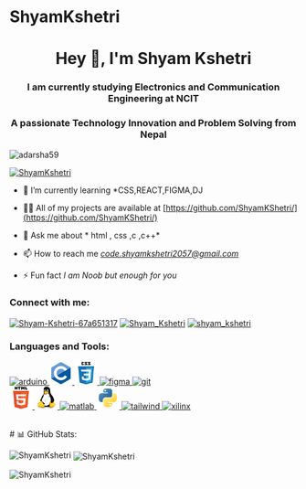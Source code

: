 # ShyamKshetri
<h1 align="center">Hey 👋, I'm Shyam Kshetri</h1>
<h3 align="center"> I am currently studying Electronics and Communication Engineering at NCIT</h3>

<h3 align="center">A passionate Technology Innovation and Problem Solving from Nepal</h3>

<p align="left"> <img src="https://komarev.com/ghpvc/?username=adarsha59&label=Profile%20views&color=0e75b6&style=flat" alt="adarsha59" /> </p>

<p align="left"> <a href="https://github.com/ryo-ma/github-profile-trophy"><img src="https://github-profile-trophy.vercel.app/?username=ShyamKhatriKshetri" alt="ShyamKshetri" /></a> </p>

- 🌱 I’m currently learning *CSS,REACT,FIGMA,DJ

- 👨‍💻 All of my projects are available at [https://github.com/ShyamKShetri/](https://github.com/ShyamKShetri/)

- 💬 Ask me about * html , css ,c ,c++*

- 📫 How to reach me *code.shyamkshetri2057@gmail.com*


- ⚡ Fun fact *I am Noob but enough for you*

<h3 align="left">Connect with me:</h3>
<p align="left">
<!--  <a href="https://twitter.com/adarsha59" target="blank"><img align="center" src="https://raw.githubusercontent.com/rahuldkjain/github-profile-readme-generator/master/src/images/icons/Social/twitter.svg" alt="adarsha59" height="30" width="40" /></a>  -->
<a href="https://linkedin.com/in/Shyam Kshetri-67a651317" target="blank"><img align="center" src="https://raw.githubusercontent.com/rahuldkjain/github-profile-readme-generator/master/src/images/icons/Social/linked-in-alt.svg" alt="Shyam-Kshetri-67a651317" height="30" width="40" /></a>
<a href="https://www.facebook.com/profile.php?id=100006122597094&mibextid=LQQJ4d
  " target="blank"><img align="center" src="https://raw.githubusercontent.com/rahuldkjain/github-profile-readme-generator/master/src/images/icons/Social/facebook.svg" alt="Shyam_Kshetri" height="30" width="40" /></a>
<a href="https://www.instagram.com/kshetri.shyam/" target="blank"><img align="center" src="https://raw.githubusercontent.com/rahuldkjain/github-profile-readme-generator/master/src/images/icons/Social/instagram.svg" alt="shyam_kshetri" height="30" width="40" /></a>
<!-- <a href="https://www.youtube.com/c/@moviehunt59" target="blank"><img align="center" src="https://raw.githubusercontent.com/rahuldkjain/github-profile-readme-generator/master/src/images/icons/Social/youtube.svg" alt="@moviehunt59" height="30" width="40" /></a>
</p> -->

<h3 align="left">Languages and Tools:</h3>
<p align="left"> <a href="https://www.arduino.cc/" target="_blank" rel="noreferrer"> <img src="https://cdn.worldvectorlogo.com/logos/arduino-1.svg" alt="arduino" width="40" height="40"/> </a> <a href="https://www.cprogramming.com/" target="_blank" rel="noreferrer"> <img src="https://raw.githubusercontent.com/devicons/devicon/master/icons/c/c-original.svg" alt="c" width="40" height="40"/> </a> <a href="https://www.w3schools.com/css/" target="_blank" rel="noreferrer"> <img src="https://raw.githubusercontent.com/devicons/devicon/master/icons/css3/css3-original-wordmark.svg" alt="css3" width="40" height="40"/> </a> <a href="https://www.figma.com/" target="_blank" rel="noreferrer"> <img src="https://www.vectorlogo.zone/logos/figma/figma-icon.svg" alt="figma" width="40" height="40"/> </a> <a href="https://git-scm.com/" target="_blank" rel="noreferrer"> <img src="https://www.vectorlogo.zone/logos/git-scm/git-scm-icon.svg" alt="git" width="40" height="40"/> </a> <br> <a href="https://www.w3.org/html/" target="_blank" rel="noreferrer"> <img src="https://raw.githubusercontent.com/devicons/devicon/master/icons/html5/html5-original-wordmark.svg" alt="html5" width="40" height="40"/> </a>  <a href="https://www.linux.org/" target="_blank" rel="noreferrer"> <img src="https://raw.githubusercontent.com/devicons/devicon/master/icons/linux/linux-original.svg" alt="linux" width="40" height="40"/> </a> <a href="https://www.mathworks.com/" target="_blank" rel="noreferrer"> <img src="https://upload.wikimedia.org/wikipedia/commons/2/21/Matlab_Logo.png" alt="matlab" width="40" height="40"/> </a> <a href="https://www.python.org" target="_blank" rel="noreferrer"> <img src="https://raw.githubusercontent.com/devicons/devicon/master/icons/python/python-original.svg" alt="python" width="40" height="40"/> </a> <a href="https://tailwindcss.com/" target="_blank" rel="noreferrer"> <img src="https://www.vectorlogo.zone/logos/tailwindcss/tailwindcss-icon.svg" alt="tailwind" width="40" height="40"/> </a> <a href="https://www.amd.com/en.html" target="_blank" rel="noreferrer"> <img src="![xilinx](https://companieslogo.com/img/orig/XLNX-e61d7a44.png?t=1720244494)
" alt="xilinx" width="40" height="40"/> </a></p>
<br>
# 📊 GitHub Stats:

<p><img align="left" src="https://github-readme-stats.vercel.app/api/top-langs?username=ShyamKhatriKshetri&show_icons=true&locale=en&layout=compact" alt="ShyamKshetri" /></p>

<p>&nbsp;<img align="center" src="https://github-readme-stats.vercel.app/api?username=ShyamKhatriKshetri&show_icons=true&locale=en" alt="ShyamKshetri" /></p>

<p><img align="center" src="https://github-readme-streak-stats.herokuapp.com/?user=ShyamKhatriKshetri&" alt="ShyamKshetri" /></p>
